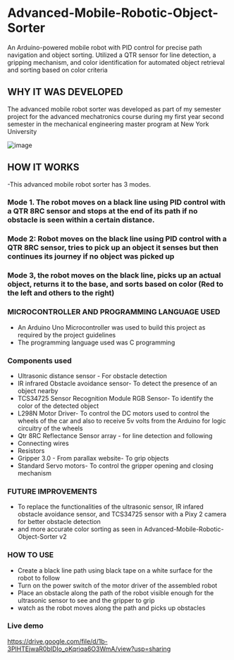 # Advanced-Mobile-Robotic-Object-Sorter
An Arduino-powered mobile robot with PID control for precise path navigation and object sorting. Utilized a QTR sensor for line detection, a gripping mechanism, and color identification for automated object retrieval and sorting based on color criteria  

## WHY IT WAS DEVELOPED
  The advanced mobile robot sorter was developed as part of my semester project for the advanced mechatronics course during my first year second semester in the mechanical engineering master program at New York University
  
  ![image](https://github.com/damisotomi/Advanced-Mobile-Robotic-Object-Sorter-v1/assets/67606934/b3ebde0a-5c54-473c-946f-ea0ddf9fdaa8)
  
## HOW IT WORKS
  -This advanced mobile robot sorter has 3 modes.
### Mode 1. The robot moves on a black line using PID control with a QTR 8RC sensor and stops at the end of its path if no obstacle is seen within a certain distance. 
### Mode 2: Robot moves on the black line using PID control with a QTR 8RC sensor, tries to pick up an object it senses but then continues its journey if no object was picked up
### Mode 3, the robot moves on the black line, picks up an actual object, returns it to the base, and sorts based on color (Red to the left and others to the right)

### MICROCONTROLLER AND PROGRAMMING LANGUAGE USED
  - An Arduino Uno Microcontroller was used to build this project as required by the project guidelines
  - The programming language used was C programming

### Components used
  - Ultrasonic distance sensor - For obstacle detection
  - IR infrared Obstacle avoidance sensor- To detect the presence of an object nearby
  - TCS34725 Sensor Recognition Module RGB Sensor- To identify the color of the detected object
  - L298N Motor Driver- To control the DC motors used to control the wheels of the car and also to receive 5v volts from the Arduino for logic circuitry of the wheels 
  - Qtr 8RC Reflectance Sensor array - for line detection and following 
  - Connecting wires
  - Resistors
  - Gripper 3.0 - From parallax website- To grip objects
  - Standard Servo motors- To control the gripper opening and closing mechanism

### FUTURE IMPROVEMENTS
  - To replace the functionalities of the ultrasonic sensor, IR infared obstacle avoidance sensor, and TCS34725 sensor with a Pixy 2 camera for better obstacle detection
  - and more accurate color sorting as seen in Advanced-Mobile-Robotic-Object-Sorter v2

### HOW TO USE
  - Create a black line path using black tape on a white surface for the robot to follow
  - Turn on the power switch of the motor driver of the assembled robot
  - Place an obstacle along the path of the robot visible enough for the ultrasonic sensor to see and the gripper to grip
  - watch as the robot moves along the path and picks up obstacles

### Live demo
https://drive.google.com/file/d/1b-3PlHTEjwaR0bIDIo_oKqriqa6O3WmA/view?usp=sharing

